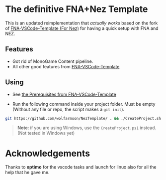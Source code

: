 # The definitive FNA+Nez Template
This is an updated reimplementation that *actually works* based on the 
fork of [FNA-VSCode-Template (For Nez)](https://github.com/prime31/FNA-VSCode-Template/) for having a quick setup with FNA and NEZ.
## Features
* Got rid of MonoGame Content pipeline. 
* All other good features from [FNA-VSCode-Template](https://github.com/prime31/FNA-VSCode-Template/)

## Using
* See [the Prerequisites from FNA-VSCode-Template](https://github.com/prime31/FNA-VSCode-Template/#prerequisites) 

 * Run the following command inside your project folder. Must be empty (Without any file or repo, the script makes a `git init`). 
  ```bash
git https://github.com/wolfarmoon/NezTemplate/ . && ./CreateProject.sh
```
  > **Note**:  if you are using Windows, use the `CreateProject.ps1` instead. (Not tested in Windows yet)
# Acknowledgements
Thanks to **optimo** for the vscode tasks and launch for linux also for all the help that he gave me.
